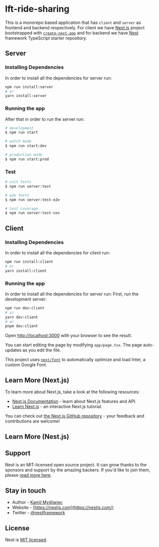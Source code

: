 # lft-ride-sharing
This is a monorepo based application that has `client` and `server` as frontend and backend respectively.  For client we have [Next.js](https://nextjs.org/) project bootstrapped with [`create-next-app`](https://github.com/vercel/next.js/tree/canary/packages/create-next-app) and for backend we have [Nest](https://github.com/nestjs/nest) framework TypeScript starter repository.

## Server

### Installing Dependencies

In order to install all the dependencies for server run:
```bash
npm run install:server
# or
yarn install:server
```

### Running the app
After that in order to run the server run:
```bash
# development
$ npm run start

# watch mode
$ npm run start:dev

# production mode
$ npm run start:prod
```

### Test

```bash
# unit tests
$ npm run server:test

# e2e tests
$ npm run server:test-e2e

# test coverage
$ npm run server:test-cov
```

## Client

### Installing Dependencies

In order to install all the dependencies for client run:
```bash
npm run install:client
# or
yarn install:client
```

### Running the app
In order to install all the dependencies for server run:
First, run the development server:

```bash
npm run dev:client
# or
yarn dev:client
# or
pnpm dev:client
```

Open [http://localhost:3000](http://localhost:3000) with your browser to see the result.

You can start editing the page by modifying `app/page.tsx`. The page auto-updates as you edit the file.

This project uses [`next/font`](https://nextjs.org/docs/basic-features/font-optimization) to automatically optimize and load Inter, a custom Google Font.

## Learn More (Next.js)

To learn more about Next.js, take a look at the following resources:

- [Next.js Documentation](https://nextjs.org/docs) - learn about Next.js features and API.
- [Learn Next.js](https://nextjs.org/learn) - an interactive Next.js tutorial.

You can check out [the Next.js GitHub repository](https://github.com/vercel/next.js/) - your feedback and contributions are welcome!

## Learn More (Nest.js)

## Support

Nest is an MIT-licensed open source project. It can grow thanks to the sponsors and support by the amazing backers. If you'd like to join them, please [read more here](https://docs.nestjs.com/support).

## Stay in touch

- Author - [Kamil Myśliwiec](https://kamilmysliwiec.com)
- Website - [https://nestjs.com](https://nestjs.com/)
- Twitter - [@nestframework](https://twitter.com/nestframework)

## License

Nest is [MIT licensed](LICENSE).
